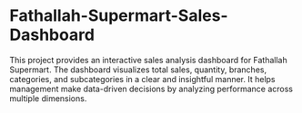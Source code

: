 # Fathallah-Supermart-Sales-Dashboard
This project provides an interactive sales analysis dashboard for Fathallah Supermart. The dashboard visualizes total sales, quantity, branches, categories, and subcategories in a clear and insightful manner. It helps management make data-driven decisions by analyzing performance across multiple dimensions.
